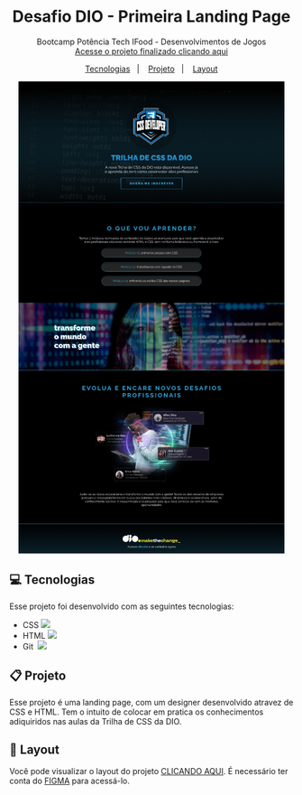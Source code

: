 <h1 align="center"> Desafio DIO - Primeira Landing Page  </h1>
<p align="center"> Bootcamp Potência Tech IFood - Desenvolvimentos de Jogos <br/>
<a href="http://127.0.0.1:5500/index.html">Acesse o projeto finalizado clicando aqui</a>
</p>
<p align="center">
<a href="#-tecnologias">Tecnologias</a>&nbsp;&nbsp;&nbsp;|&nbsp;&nbsp;&nbsp;
<a href="#-projeto">Projeto</a>&nbsp;&nbsp;&nbsp;|&nbsp;&nbsp;&nbsp;
<a href="#-layout">Layout</a>
</p>
<div align="center">
<img src="image/image.png">
</div>

## 💻 Tecnologias
Esse projeto foi desenvolvido com as seguintes tecnologias:
    
- CSS <img width="25" heigth="25" src="https://cdn.jsdelivr.net/gh/devicons/devicon@latest/icons/css3/css3-original-wordmark.svg"/>  
- HTML <img width="25" heigth="25" src="https://cdn.jsdelivr.net/gh/devicons/devicon@latest/icons/html5/html5-original-wordmark.svg" /> 
- Git &nbsp;<img width="20" heigth="20" src="https://cdn.jsdelivr.net/gh/devicons/devicon@latest/icons/git/git-original.svg" />
        
## 📋 Projeto

Esse projeto é uma landing page, com um designer desenvolvido atravez de CSS e HTML. Tem o intuito de colocar em pratica os conhecimentos adiquiridos nas aulas da Trilha de CSS da DIO. 

## 🎨 Layout

Você pode visualizar o layout do projeto <a href="https://www.figma.com/design/3PiokoJj9IhGDnNiWAJbz7/DIO---Desafio-01?node-id=0-1&t=wTY6B251mIYKwpFm-0">CLICANDO AQUI</a>. É necessário ter conta do <a href="https://www.figma.com/login?is_not_gen_0=true">FIGMA</a> para acessá-lo.


